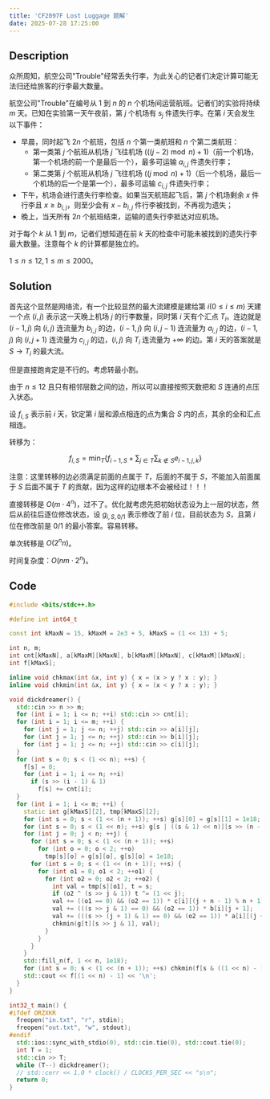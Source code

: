 ```yaml
---
title: 'CF2097F Lost Luggage 题解'
date: 2025-07-28 17:25:00
---
```


## Description

众所周知，航空公司"Trouble"经常丢失行李，为此关心的记者们决定计算可能无法归还给旅客的行李最大数量。

航空公司"Trouble"在编号从 $1$ 到 $n$ 的 $n$ 个机场间运营航班。记者们的实验将持续 $m$ 天。已知在实验第一天午夜前，第 $j$ 个机场有 $s_j$ 件遗失行李。在第 $i$ 天会发生以下事件：

- 早晨，同时起飞 $2n$ 个航班，包括 $n$ 个第一类航班和 $n$ 个第二类航班：
  - 第一类第 $j$ 个航班从机场 $j$ 飞往机场 $(((j-2) \bmod n )+ 1)$（前一个机场，第一个机场的前一个是最后一个），最多可运输 $a_{i,j}$ 件遗失行李；
  - 第二类第 $j$ 个航班从机场 $j$ 飞往机场 $((j \bmod n) + 1)$（后一个机场，最后一个机场的后一个是第一个），最多可运输 $c_{i,j}$ 件遗失行李；
- 下午，机场会进行遗失行李检查。如果当天航班起飞后，第 $j$ 个机场剩余 $x$ 件行李且 $x \ge b_{i, j}$，则至少会有 $x - b_{i, j}$ 件行李被找到，不再视为遗失；
- 晚上，当天所有 $2n$ 个航班结束，运输的遗失行李抵达对应机场。

对于每个 $k$ 从 $1$ 到 $m$，记者们想知道在前 $k$ 天的检查中可能未被找到的遗失行李最大数量。注意每个 $k$ 的计算都是独立的。

$1\leq n\leq 12,1\leq m\leq 2000$。

## Solution

首先这个显然是网络流，有一个比较显然的最大流建模是建给第 $i(0\leq i\leq m)$ 天建一个点 $(i,j)$ 表示这一天晚上机场 $j$ 的行李数量，同时第 $i$ 天有个汇点 $T_i$。连边就是 $(i-1,j)$ 向 $(i,j)$ 连流量为 $b_{i,j}$ 的边，$(i-1,j)$ 向 $(i,j-1)$ 连流量为 $a_{i,j}$ 的边，$(i-1,j)$ 向 $(i,j+1)$ 连流量为 $c_{i,j}$ 的边，$(i,j)$ 向 $T_i$ 连流量为 $+\infty$ 的边。第 $i$ 天的答案就是 $S\to T_i$ 的最大流。

但是直接跑肯定是不行的。考虑转最小割。

由于 $n\leq 12$ 且只有相邻层数之间的边，所以可以直接按照天数把和 $S$ 连通的点压入状态。

设 $f_{i,S}$ 表示前 $i$ 天，钦定第 $i$ 层和源点相连的点为集合 $S$ 内的点，其余的全和汇点相连。

转移为：

$$
f_{i,S}=\min_{T}{\left\{f_{i-1,S}+\sum_{j\in T}\sum_{k\notin S}{e_{i-1,j,k}}\right\}}
$$

注意：这里转移的边必须满足前面的点属于 $T$，后面的不属于 $S$，不能加入前面属于 $S$ 后面不属于 $T$ 的贡献，因为这样的边根本不会被经过！！！

直接转移是 $O(m\cdot 4^n)$，过不了。优化就考虑先把初始状态设为上一层的状态，然后从前往后逐位修改状态，设 $g_{i,S,0/1}$ 表示修改了前 $i$ 位，目前状态为 $S$，且第 $i$ 位在修改前是 $0/1$ 的最小答案。容易转移。

单次转移是 $O(2^nn)$。

时间复杂度：$O(nm\cdot 2^n)$。

## Code

```cpp
#include <bits/stdc++.h>

#define int int64_t

const int kMaxN = 15, kMaxM = 2e3 + 5, kMaxS = (1 << 13) + 5;

int n, m;
int cnt[kMaxN], a[kMaxM][kMaxN], b[kMaxM][kMaxN], c[kMaxM][kMaxN];
int f[kMaxS];

inline void chkmax(int &x, int y) { x = (x > y ? x : y); }
inline void chkmin(int &x, int y) { x = (x < y ? x : y); }

void dickdreamer() {
  std::cin >> n >> m;
  for (int i = 1; i <= n; ++i) std::cin >> cnt[i];
  for (int i = 1; i <= m; ++i) {
    for (int j = 1; j <= n; ++j) std::cin >> a[i][j];
    for (int j = 1; j <= n; ++j) std::cin >> b[i][j];
    for (int j = 1; j <= n; ++j) std::cin >> c[i][j];
  }
  for (int s = 0; s < (1 << n); ++s) {
    f[s] = 0;
    for (int i = 1; i <= n; ++i)
      if (s >> (i - 1) & 1)
        f[s] += cnt[i];
  }
  for (int i = 1; i <= m; ++i) {
    static int g[kMaxS][2], tmp[kMaxS][2];
    for (int s = 0; s < (1 << (n + 1)); ++s) g[s][0] = g[s][1] = 1e18;
    for (int s = 0; s < (1 << n); ++s) g[s | ((s & 1) << n)][s >> (n - 1) & 1] = f[s];
    for (int j = 0; j < n; ++j) {
      for (int s = 0; s < (1 << (n + 1)); ++s)
        for (int o = 0; o < 2; ++o)
          tmp[s][o] = g[s][o], g[s][o] = 1e18;
      for (int s = 0; s < (1 << (n + 1)); ++s) {
        for (int o1 = 0; o1 < 2; ++o1) {
          for (int o2 = 0; o2 < 2; ++o2) {
            int val = tmp[s][o1], t = s;
            if (o2 ^ (s >> j & 1)) t ^= (1 << j);
            val += ((o1 == 0) && (o2 == 1)) * c[i][(j + n - 1) % n + 1];
            val += (((s >> j & 1) == 0) && (o2 == 1)) * b[i][j + 1];
            val += (((s >> (j + 1) & 1) == 0) && (o2 == 1)) * a[i][(j + 1) % n + 1];
            chkmin(g[t][s >> j & 1], val);
          }
        }
      }
    }
    std::fill_n(f, 1 << n, 1e18);
    for (int s = 0; s < (1 << (n + 1)); ++s) chkmin(f[s & ((1 << n) - 1)], std::min(g[s][0], g[s][1]));
    std::cout << f[(1 << n) - 1] << '\n';
  }
}

int32_t main() {
#ifdef ORZXKR
  freopen("in.txt", "r", stdin);
  freopen("out.txt", "w", stdout);
#endif
  std::ios::sync_with_stdio(0), std::cin.tie(0), std::cout.tie(0);
  int T = 1;
  std::cin >> T;
  while (T--) dickdreamer();
  // std::cerr << 1.0 * clock() / CLOCKS_PER_SEC << "s\n";
  return 0;
}
```